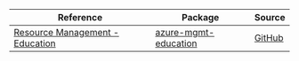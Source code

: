 | Reference | Package | Source |
|---|---|---|
|[Resource Management - Education](mgmt-education-readme.md)|[azure-mgmt-education](https://pypi.org/project/azure-mgmt-education)|[GitHub](https://github.com/Azure/azure-sdk-for-python/blob/main/sdk/education/azure-mgmt-education)|

